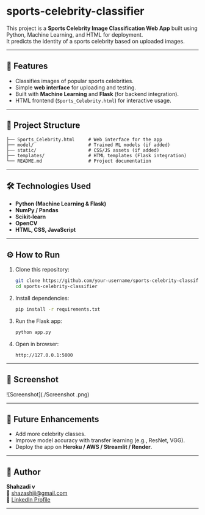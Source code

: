 # sports-celebrity-classifier

This project is a **Sports Celebrity Image Classification Web App**
built using Python, Machine Learning, and HTML for deployment.\
It predicts the identity of a sports celebrity based on uploaded images.

------------------------------------------------------------------------

## 🚀 Features

-   Classifies images of popular sports celebrities.
-   Simple **web interface** for uploading and testing.
-   Built with **Machine Learning** and **Flask** (for backend
    integration).
-   HTML frontend (`Sports_Celebrity.html`) for interactive usage.

------------------------------------------------------------------------

## 📂 Project Structure

    ├── Sports_Celebrity.html     # Web interface for the app
    ├── model/                    # Trained ML models (if added)
    ├── static/                   # CSS/JS assets (if added)
    ├── templates/                # HTML templates (Flask integration)
    └── README.md                 # Project documentation

------------------------------------------------------------------------

## 🛠️ Technologies Used

-   **Python (Machine Learning & Flask)**
-   **NumPy / Pandas**
-   **Scikit-learn**
-   **OpenCV**
-   **HTML, CSS, JavaScript**

------------------------------------------------------------------------

## ⚙️ How to Run

1.  Clone this repository:

    ``` bash
    git clone https://github.com/your-username/sports-celebrity-classifier.git
    cd sports-celebrity-classifier
    ```

2.  Install dependencies:

    ``` bash
    pip install -r requirements.txt
    ```

3.  Run the Flask app:

    ``` bash
    python app.py
    ```

4.  Open in browser:

        http://127.0.0.1:5000

------------------------------------------------------------------------

## 📸 Screenshot


![Screenshot](./Screenshot .png)

------------------------------------------------------------------------

## 📌 Future Enhancements

-   Add more celebrity classes.
-   Improve model accuracy with transfer learning (e.g., ResNet, VGG).
-   Deploy the app on **Heroku / AWS / Streamlit / Render**.

------------------------------------------------------------------------

## 👤 Author

**Shahzadi v**\
📧 shazashiji@gmail.com\
🔗 [LinkedIn Profile]( https://www.linkedin.com/in/shahzadivalil/)

------------------------------------------------------------------------

